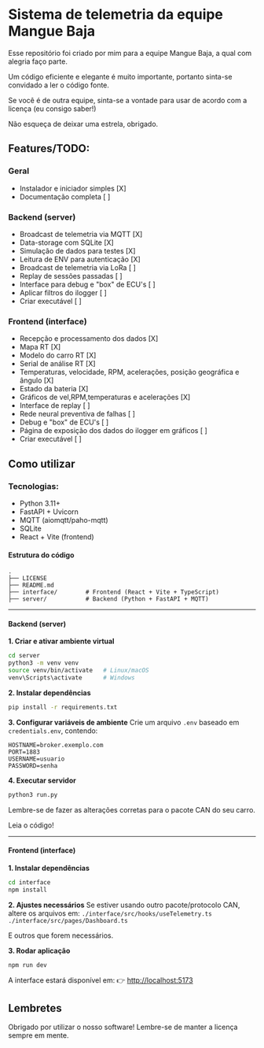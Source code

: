 # Sistema de telemetria da equipe Mangue Baja

Esse repositório foi criado por mim para a equipe Mangue Baja, a qual com alegria faço parte.

Um código eficiente e elegante é muito importante, portanto sinta-se convidado a ler o código fonte.

Se você é de outra equipe, sinta-se a vontade para usar de acordo com a licença (eu consigo saber!)

Não esqueça de deixar uma estrela, obrigado.

## Features/TODO:

### Geral
- Instalador e iniciador simples [X]
- Documentação completa [ ]

### Backend (server)

- Broadcast de telemetria via MQTT [X]
- Data-storage com SQLite [X]
- Simulação de dados para testes [X]
- Leitura de ENV para autenticação [X]
- Broadcast de telemetria via LoRa [ ]
- Replay de sessões passadas [ ]
- Interface para debug e "box" de ECU's [ ]
- Aplicar filtros do ilogger [ ]
- Criar executável [ ]

### Frontend (interface)

- Recepção e processamento dos dados [X]
- Mapa RT [X]
- Modelo do carro RT [X]
- Serial de análise RT [X]
- Temperaturas, velocidade, RPM, acelerações, posição geográfica e ângulo [X]
- Estado da bateria [X]
- Gráficos de vel,RPM,temperaturas e acelerações [X]
- Interface de replay [ ]
- Rede neural preventiva de falhas [ ]
- Debug e "box" de ECU's [ ]
- Página de exposição dos dados do ilogger em gráficos [ ]
- Criar executável [ ]


## Como utilizar

### Tecnologias:

* Python 3.11+
* FastAPI + Uvicorn
* MQTT (aiomqtt/paho-mqtt)
* SQLite
* React + Vite (frontend)

#### Estrutura do código

```
.
├── LICENSE
├── README.md
├── interface/        # Frontend (React + Vite + TypeScript)
├── server/           # Backend (Python + FastAPI + MQTT)
```

---

#### Backend (server)

**1. Criar e ativar ambiente virtual**

```bash
cd server
python3 -m venv venv
source venv/bin/activate   # Linux/macOS
venv\Scripts\activate      # Windows
```

**2. Instalar dependências**

```bash
pip install -r requirements.txt
```

**3. Configurar variáveis de ambiente**
Crie um arquivo `.env` baseado em `credentials.env`, contendo:

```
HOSTNAME=broker.exemplo.com
PORT=1883
USERNAME=usuario
PASSWORD=senha
```

**4. Executar servidor**

```bash
python3 run.py
```

Lembre-se de fazer as alterações corretas para o pacote CAN do seu carro.

Leia o código!

---

####  Frontend (interface)

**1. Instalar dependências**

```bash
cd interface
npm install
```

**2. Ajustes necessários**
Se estiver usando outro pacote/protocolo CAN, altere os arquivos em:
`./interface/src/hooks/useTelemetry.ts`
`./interface/src/pages/Dashboard.ts`

E outros que forem necessários.

**3. Rodar aplicação**

```bash
npm run dev
```

A interface estará disponível em:
👉 [http://localhost:5173](http://localhost:5173)

## Lembretes

Obrigado por utilizar o nosso software! Lembre-se de manter a licença sempre em mente.
